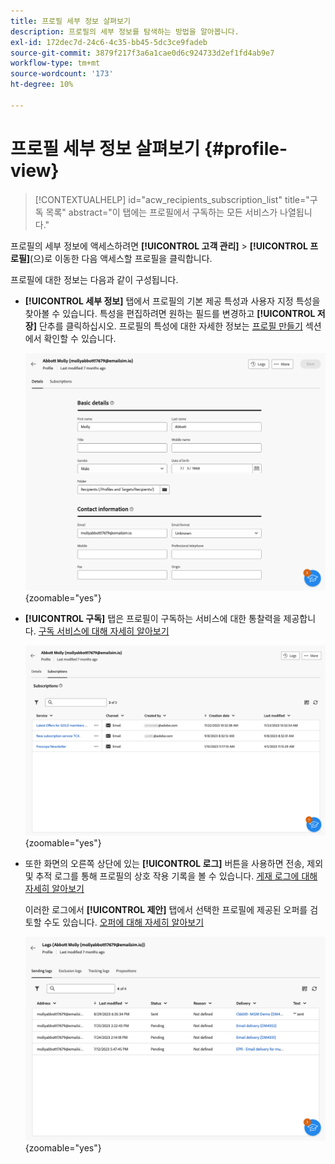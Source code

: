 ```yaml
---
title: 프로필 세부 정보 살펴보기
description: 프로필의 세부 정보를 탐색하는 방법을 알아봅니다.
exl-id: 172dec7d-24c6-4c35-bb45-5dc3ce9fadeb
source-git-commit: 3879f217f3a6a1cae0d6c924733d2ef1fd4ab9e7
workflow-type: tm+mt
source-wordcount: '173'
ht-degree: 10%

---
```


# 프로필 세부 정보 살펴보기 {#profile-view}

>[!CONTEXTUALHELP]
>id="acw_recipients_subscription_list"
>title="구독 목록"
>abstract="이 탭에는 프로필에서 구독하는 모든 서비스가 나열됩니다."

프로필의 세부 정보에 액세스하려면 **[!UICONTROL 고객 관리]** > **[!UICONTROL 프로필]**(으)로 이동한 다음 액세스할 프로필을 클릭합니다.

프로필에 대한 정보는 다음과 같이 구성됩니다.

* **[!UICONTROL 세부 정보]** 탭에서 프로필의 기본 제공 특성과 사용자 지정 특성을 찾아볼 수 있습니다. 특성을 편집하려면 원하는 필드를 변경하고 **[!UICONTROL 저장]** 단추를 클릭하십시오. 프로필의 특성에 대한 자세한 정보는 [프로필 만들기](create-profile.md) 섹션에서 확인할 수 있습니다.

  ![](assets/profile-details.png){zoomable="yes"}

* **[!UICONTROL 구독]** 탭은 프로필이 구독하는 서비스에 대한 통찰력을 제공합니다. [구독 서비스에 대해 자세히 알아보기](manage-services.md)

  ![](assets/profile-subscriptions.png){zoomable="yes"}

* 또한 화면의 오른쪽 상단에 있는 **[!UICONTROL 로그]** 버튼을 사용하면 전송, 제외 및 추적 로그를 통해 프로필의 상호 작용 기록을 볼 수 있습니다. [게재 로그에 대해 자세히 알아보기](../monitor/delivery-logs.md)

  이러한 로그에서 **[!UICONTROL 제안]** 탭에서 선택한 프로필에 제공된 오퍼를 검토할 수도 있습니다. [오퍼에 대해 자세히 알아보기](../msg/offers.md)

  ![](assets/profile-logs.png){zoomable="yes"}
